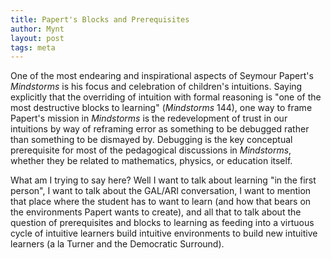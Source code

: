 ```yaml
---
title: Papert's Blocks and Prerequisites
author: Mynt
layout: post
tags: meta
---
```

One of the most endearing and inspirational aspects of Seymour Papert's *Mindstorms* is his focus and celebration of children's intuitions. Saying explicitly that the overriding of intuition with formal reasoning is "one of the most destructive blocks to learning" (*Mindstorms* 144), one way to frame Papert's mission in *Mindstorms* is the redevelopment of trust in our intuitions by way of reframing error as something to be debugged rather than something to be dismayed by. Debugging is the key conceptual prerequisite for most of the pedagogical discussions in *Mindstorms*, whether they be related to mathematics, physics, or education itself. 

What am I trying to say here? Well I want to talk about learning "in the first person", I want to talk about the GAL/ARI conversation, I want to mention that place where the student has to want to learn (and how that bears on the environments Papert wants to create), and all that to talk about the question of prerequisites and blocks to learning as feeding into a virtuous cycle of intuitive learners build intuitive environments to build new intuitive learners (a la Turner and the Democratic Surround).
